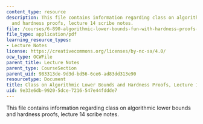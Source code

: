 ```yaml
---
content_type: resource
description: This file contains information regarding class on algorithmic lower bounds
  and hardness proofs, lecture 14 scribe notes.
file: /courses/6-890-algorithmic-lower-bounds-fun-with-hardness-proofs-fall-2014/9e33e6db99205dce7216547e44fddde7_MIT6_890F14_Lec14.pdf
file_type: application/pdf
learning_resource_types:
- Lecture Notes
license: https://creativecommons.org/licenses/by-nc-sa/4.0/
ocw_type: OCWFile
parent_title: Lecture Notes
parent_type: CourseSection
parent_uid: 983313de-9d3d-bd56-6ce6-ad83dd313e90
resourcetype: Document
title: Class on Algorithmic Lower Bounds and Hardness Proofs, Lecture 14 Scribe Notes
uid: 9e33e6db-9920-5dce-7216-547e44fddde7
---
```

This file contains information regarding class on algorithmic lower bounds and hardness proofs, lecture 14 scribe notes.